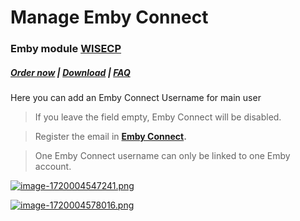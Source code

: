 # Manage Emby Connect

### Emby module **[WISECP](https://puqcloud.com/link.php?id=78)** 

##### [Order now](https://puqcloud.com/index.php?rp=/store/wisecp-module-emby) | [Download](https://download.puqcloud.com/WISECP/Product/PUQ_WISECP-Emby/) | [FAQ](https://faq.puqcloud.com/)

Here you can add an Emby Connect Username for main user

>If you leave the field empty, Emby Connect will be disabled.

>Register the email in **[Emby Connect](https://emby.media/connect.html).** 

>One Emby Connect username can only be linked to one Emby account.

[![image-1720004547241.png](https://doc.puq.info/uploads/images/gallery/2024-07/scaled-1680-/image-1720004547241.png)](https://doc.puq.info/uploads/images/gallery/2024-07/image-1720004547241.png)

[![image-1720004578016.png](https://doc.puq.info/uploads/images/gallery/2024-07/scaled-1680-/image-1720004578016.png)](https://doc.puq.info/uploads/images/gallery/2024-07/image-1720004578016.png)
